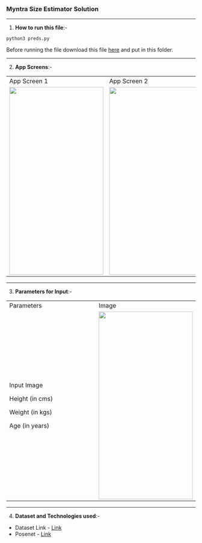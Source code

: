 ### Myntra Size Estimator Solution

___

1. **How to run this file**:-

`python3 preds.py`

Before running the file download this file [here](https://drive.google.com/file/d/1191iJge47UmBdAWo9QMLh7nTpCGSAjE_/view?usp=sharing) and put in this folder.

___
2. **App Screens**:-

<table>
  <tr>
    <td>App Screen 1</td>
    <td>App Screen 2</td>
    <td>App Screen 3</td>
  </tr>
  <tr>
    <td><img src = "https://github.com/kshitijsuri90/The-Trial-Buy/blob/main/size-estimator/assets/1.jpeg?raw=true" width = "250" height = "500" /></td>
    <td><img src = "https://github.com/kshitijsuri90/The-Trial-Buy/blob/main/size-estimator/assets/2.jpeg?raw=true" width = "250" height = "500" /></td>
    <td><img src = "https://github.com/kshitijsuri90/The-Trial-Buy/blob/main/size-estimator/assets/3.jpeg?raw=true" width = "250" height = "500" /></td>
  </tr>
 </table>

___
3. **Parameters for Input**:-
<!--
  * Input Image
  * Height (in cms)
  * Weight (in kgs)
  * Age (in years) -->
  
  <table>
  <tr>
    <td>Parameters</td>
    <td>Image</td>
  </tr>
  <tr>
    <td style="height:500;width:250"><p>Input Image</p>
      <p>Height (in cms)</p>
      <p>Weight (in kgs)</p>
      <p>Age (in years)</p></td>
    <td style="height:500;width:250"><img src = "https://github.com/kshitijsuri90/The-Trial-Buy/blob/main/size-estimator/assets/4.jpeg?raw=true" width = "250" height = "500" /></td>
  </tr>
 </table>
  
 <!--<img src = "https://github.com/kshitijsuri90/The-Trial-Buy/blob/main/size-estimator/assets/4.jpeg?raw=true" width = "250" height = "500" /> -->

___
4. **Dataset and Technologies used**:-

  * Dataset Link - [Link](https://www.kaggle.com/tourist55/clothessizeprediction)
  * Posenet - [Link](https://github.com/rwightman/posenet-python)

